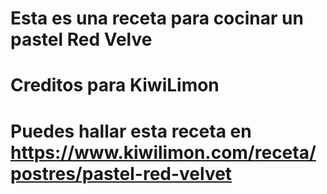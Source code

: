 # Esta es una receta para cocinar un pastel Red Velve
# Creditos para KiwiLimon
# Puedes hallar esta receta en https://www.kiwilimon.com/receta/postres/pastel-red-velvet